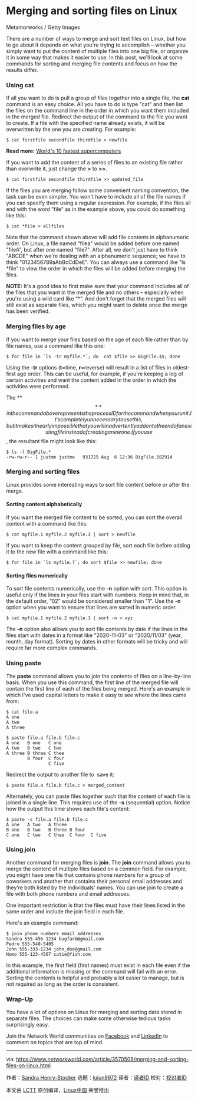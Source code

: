 [#]: collector: (lujun9972)
[#]: translator: ( )
[#]: reviewer: ( )
[#]: publisher: ( )
[#]: url: ( )
[#]: subject: (Merging and sorting files on Linux)
[#]: via: (https://www.networkworld.com/article/3570508/merging-and-sorting-files-on-linux.html)
[#]: author: (Sandra Henry-Stocker https://www.networkworld.com/author/Sandra-Henry_Stocker/)

Merging and sorting files on Linux
======

Metamorworks / Getty Images

There are a number of ways to merge and sort text files on Linux, but how to go about it depends on what you're trying to accomplish – whether you simply want to put the content of multiple files into one big file, or organize it in some way that makes it easier to use. In this post, we'll look at some commands for sorting and merging file contents and focus on how the results differ.

### Using cat

If all you want to do is pull a group of files together into a single file, the **cat** command is an easy choice. All you have to do is type "cat" and then list the files on the command line in the order in which you want them included in the merged file. Redirect the output of the command to the file you want to create. If a file with the specified name already exists, it will be overwritten by the one you are creating. For example:

```
$ cat firstfile secondfile thirdfile > newfile
```

**Read more:** [World's 10 fastest supercomputers][1]

If you want to add the content of a series of files to an existing file rather than overwrite it, just change the **&gt;** to **&gt;&gt;**.

```
$ cat firstfile secondfile thirdfile >> updated_file
```

If the files you are merging follow some convenient naming convention, the task can be even simpler. You won't have to include all of the file names if you can specify them using a regular expression. For example, if the files all end with the word "file" as in the example above, you could do something like this:

```
$ cat *file > allfiles
```

Note that the command shown above will add file contents in alphanumeric order. On Linux, a file named "filea" would be added before one named "fileA", but after one named "file7". After all, we don't just have to think "ABCDE" when we're dealing with an alphanumeric sequence; we have to think "0123456789aAbBcCdDeE". You can always use a command like "ls *file" to view the order in which the files will be added before merging the files.

**NOTE:** It's a good idea to first make sure that your command includes all of the files that you want in the merged file and no others – especially when you're using a wild card like “*”. And don't forget that the merged files will still exist as separate files, which you might want to delete once the merge has been verified.

### Merging files by age

If you want to merge your files based on the age of each file rather than by file names, use a command like this one:

```
$ for file in `ls -tr myfile.*`; do  cat $file >> BigFile.$$; done
```

Using the **-tr** options (**t**=time, **r**=reverse) will result in a list of files in oldest-first age order. This can be useful, for example, if you're keeping a log of certain activities and want the content added in the order in which the activities were performed.

The **$$** in the command above represents the process ID for the command when you run it. It's completely unnecessary to use this, but it makes it nearly impossible that you will inadvertently add onto the end of an existing file instead of creating a new one. If you use $$, the resultant file might look like this:

```
$ ls -l BigFile.*
-rw-rw-r-- 1 justme justme   931725 Aug  6 12:36 BigFile.582914
```

### Merging and sorting files

Linux provides some interesting ways to sort file content before or after the merge.

#### Sorting content alphabetically

If you want the merged file content to be sorted, you can sort the overall content with a command like this:

```
$ cat myfile.1 myfile.2 myfile.3 | sort > newfile
```

If you want to keep the content grouped by file, sort each file before adding it to the new file with a command like this:

```
$ for file in `ls myfile.?`; do sort $file >> newfile; done
```

#### Sorting files numerically

To sort file contents numerically, use the **-n** option with sort. This option is useful only if the lines in your files start with numbers. Keep in mind that, in the default order, “02” would be considered smaller than "1". Use the **-n** option when you want to ensure that lines are sorted in numeric order.

```
$ cat myfile.1 myfile.2 myfile.3 | sort -n > xyz
```

The **-n** option also allows you to sort file contents by date if the lines in the files start with dates in a format like "2020-11-03" or "2020/11/03" (year, month, day format). Sorting by dates in other formats will be tricky and will require far more complex commands.

### Using paste

The **paste** command allows you to join the contents of files on a line-by-line basis. When you use this command, the first line of the merged file will contain the first line of each of the files being merged. Here's an example in which I've used capital letters to make it easy to see where the lines came from:

```
$ cat file.a
A one
A two
A three

$ paste file.a file.b file.c
A one   B one   C one
A two   B two   C two
A three B three C thee
        B four  C four
                C five
```

Redirect the output to another file to  save it:

```
$ paste file.a file.b file.c > merged_content
```

Alternately, you can paste files together such that the content of each file is joined in a single line. This requires use of the **-s** (sequential) option. Notice how the output this time shows each file's content:

```
$ paste -s file.a file.b file.c
A one   A two   A three
B one   B two   B three B four
C one   C two   C thee  C four  C five
```

### Using join

Another command for merging files is **join**. The **join** command allows you to merge the content of multiple files based on a common field. For example, you might have one file that contains phone numbers for a group of coworkers and another that contains their personal email addresses and they’re both listed by the individuals' names. You can use join to create a file with both phone numbers and email addresses.

One important restriction is that the files must have their lines listed in the same order and include the join field in each file.

Here's an example command:

```
$ join phone_numbers email_addresses
Sandra 555-456-1234 bugfarm@gmail.com
Pedro 555-540-5405
John 555-333-1234 john_doe@gmail.com
Nemo 555-123-4567 cutie@fish.com
```

In this example, the first field (first names) must exist in each file even if the additional information is missing or the command will fail with an error. Sorting the contents is helpful and probably a lot easier to manage, but is not required as long as the order is consistent.

### Wrap-Up

You have a lot of options on Linux for merging and sorting data stored in separate files. The choices can make some otherwise tedious tasks surprisingly easy.

Join the Network World communities on [Facebook][2] and [LinkedIn][3] to comment on topics that are top of mind.

--------------------------------------------------------------------------------

via: https://www.networkworld.com/article/3570508/merging-and-sorting-files-on-linux.html

作者：[Sandra Henry-Stocker][a]
选题：[lujun9972][b]
译者：[译者ID](https://github.com/译者ID)
校对：[校对者ID](https://github.com/校对者ID)

本文由 [LCTT](https://github.com/LCTT/TranslateProject) 原创编译，[Linux中国](https://linux.cn/) 荣誉推出

[a]: https://www.networkworld.com/author/Sandra-Henry_Stocker/
[b]: https://github.com/lujun9972
[1]: https://www.networkworld.com/article/3563766/the-10-fastest-supercomputers-are-led-by-one-28x-faster-than-the-rest.html
[2]: https://www.facebook.com/NetworkWorld/
[3]: https://www.linkedin.com/company/network-world
